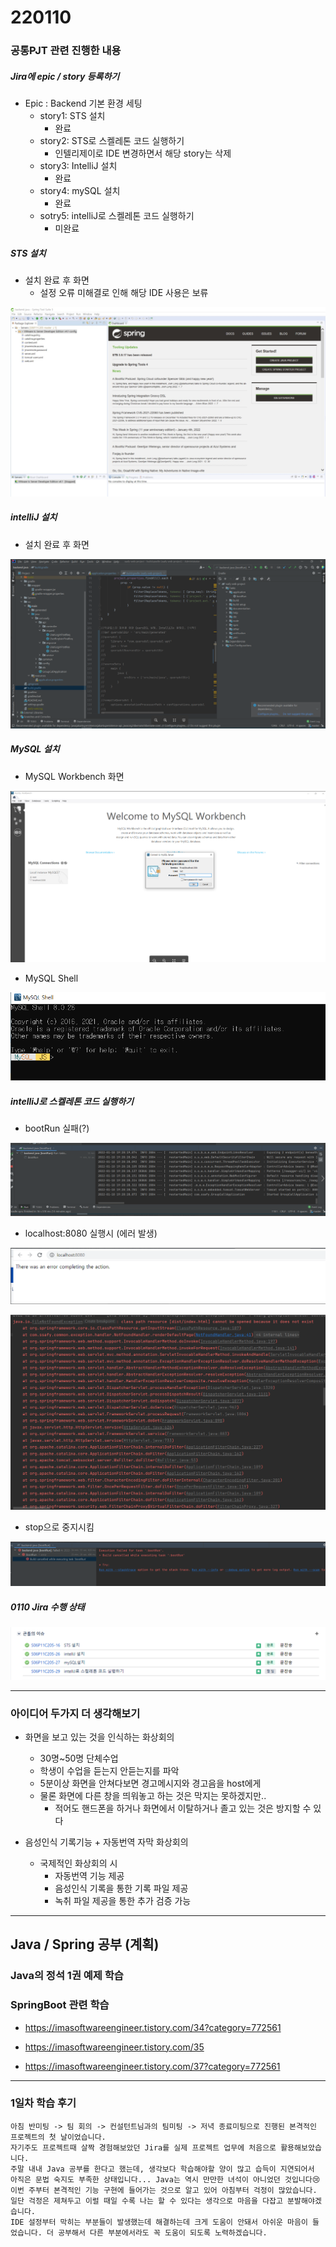 # 220110

### 공통PJT 관련 진행한 내용

##### Jira에 epic / story 등록하기

- Epic : Backend 기본 환경 세팅
  - story1: STS 설치
    - 완료
  - story2: STS로 스켈레톤 코드 실행하기
    - 인텔리제이로 IDE 변경하면서 해당 story는 삭제
  - story3: IntelliJ 설치
    - 완료
  - story4: mySQL 설치
    - 완료
  - sotry5: intelliJ로 스켈레톤 코드 실행하기
    - 미완료

##### STS 설치

- 설치 완료 후 화면
  - 설정 오류 미해결로 인해 해당 IDE 사용은 보류

![image-20220110215507995](0110/image-20220110215507995.png)

##### intelliJ 설치

- 설치 완료 후 화면

![image-20220110215830544](0110/image-20220110215830544.png)

##### MySQL 설치

 - MySQL Workbench 화면

![image-20220110215845428](0110/image-20220110215845428.png)

- MySQL Shell

![image-20220110220210162](0110/image-20220110220210162.png)

##### intelliJ로 스켈레톤 코드 실행하기

- bootRun 실패(?)

![image-20220110220255800](0110/image-20220110220255800.png)

- localhost:8080 실행시 (에러 발생)

![image-20220110220343973](0110/image-20220110220343973-16418198247571.png)

![image-20220110220408368](0110/image-20220110220408368.png)

- stop으로 중지시킴

![image-20220110220452735](0110/image-20220110220452735.png)

##### 0110 Jira 수행 상태

![image-20220110220652134](0110/image-20220110220652134.png)

----

### 아이디어 두가지 더 생각해보기

- 화면을 보고 있는 것을 인식하는 화상회의
  - 30명~50명 단체수업
  - 학생이 수업을 듣는지 안듣는지를 파악
  - 5분이상 화면을 안쳐다보면 경고메시지와 경고음을 host에게
  - 물론 화면에 다른 창을 띄워놓고 하는 것은 막지는 못하겠지만..
    -  적어도 핸드폰을 하거나 화면에서 이탈하거나 졸고 있는 것은 방지할 수 있다

- 음성인식 기록기능 + 자동번역 자막 화상회의
  - 국제적인 화상회의 시
    - 자동번역 기능 제공
    - 음성인식 기록을 통한 기록 파일 제공
    - 녹취 파일 제공을 통한 추가 검증 가능

---

## Java / Spring 공부 (계획)

### Java의 정석 1권 예제 학습

### SpringBoot 관련 학습

- https://imasoftwareengineer.tistory.com/34?category=772561

- https://imasoftwareengineer.tistory.com/35
- https://imasoftwareengineer.tistory.com/37?category=772561

----

### 1일차 학습 후기

```
아침 반미팅 -> 팀 회의 -> 컨설턴트님과의 팀미팅 -> 저녁 종료미팅으로 진행된 본격적인 프로젝트의 첫 날이었습니다.
자기주도 프로젝트때 살짝 경험해보았던 Jira를 실제 프로젝트 업무에 처음으로 활용해보았습니다.
주말 내내 Java 공부를 한다고 했는데, 생각보다 학습해야할 양이 많고 습득이 지연되어서 아직은 문법 숙지도 부족한 상태입니다... Java는 역시 만만한 녀석이 아니었던 것입니다😢 이번 주부터 본격적인 기능 구현에 들어가는 것으로 알고 있어 아침부터 걱정이 많았습니다. 일단 걱정은 제쳐두고 이럴 때일 수록 나는 할 수 있다는 생각으로 마음을 다잡고 분발해야겠습니다.
IDE 설정부터 막히는 부분들이 발생했는데 해결하는데 크게 도움이 안돼서 아쉬운 마음이 들었습니다. 더 공부해서 다른 부분에서라도 꼭 도움이 되도록 노력하겠습니다.
```


